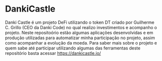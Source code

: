 # DankiCastle
Danki Castle é um projeto DeFi utilizando o token DT criado por Guilherme C. Grillo (CEO da Danki Code) no qual realizo investimentos e acompanho o projeto. 
Neste repositoório estão algumas aplicações desenvolvidas e em produção utilizadas para automatizar minha participação no projeto, assim como acompanhar a evolução da moeda.
Para saber mais sobre o projeto e quem sabe até participar utilizando algumas das ferramentas deste repositório basta acessar https://dankicastle.io/

